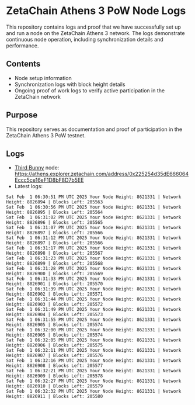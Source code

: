 # ZetaChain Athens 3 PoW Node Logs
This repository contains logs and proof that we have successfully set up and run a node on the ZetaChain Athens 3 network. The logs demonstrate continuous node operation, including synchronization details and performance.

## Contents
- Node setup information
- Synchronization logs with block height details
- Ongoing proof of work logs to verify active participation in the ZetaChain network

## Purpose
This repository serves as documentation and proof of participation in the ZetaChain Athens 3 PoW testnet.

## Logs

- [Third Bunny](https://thirdbunny.xyz/) node: https://athens.explorer.zetachain.com/address/0x225254d35dE666064Eccc5ce16eF1D8bF8D7b5EE
- Latest logs:
```
Sat Feb  1 06:30:51 PM UTC 2025 Your Node Height: 8621331 | Network Height: 8826894 | Blocks Left: 205563
Sat Feb  1 06:30:56 PM UTC 2025 Your Node Height: 8621331 | Network Height: 8826895 | Blocks Left: 205564
Sat Feb  1 06:31:02 PM UTC 2025 Your Node Height: 8621331 | Network Height: 8826896 | Blocks Left: 205565
Sat Feb  1 06:31:07 PM UTC 2025 Your Node Height: 8621331 | Network Height: 8826897 | Blocks Left: 205566
Sat Feb  1 06:31:12 PM UTC 2025 Your Node Height: 8621331 | Network Height: 8826897 | Blocks Left: 205566
Sat Feb  1 06:31:17 PM UTC 2025 Your Node Height: 8621331 | Network Height: 8826898 | Blocks Left: 205567
Sat Feb  1 06:31:23 PM UTC 2025 Your Node Height: 8621331 | Network Height: 8826899 | Blocks Left: 205568
Sat Feb  1 06:31:28 PM UTC 2025 Your Node Height: 8621331 | Network Height: 8826900 | Blocks Left: 205569
Sat Feb  1 06:31:33 PM UTC 2025 Your Node Height: 8621331 | Network Height: 8826901 | Blocks Left: 205570
Sat Feb  1 06:31:39 PM UTC 2025 Your Node Height: 8621331 | Network Height: 8826902 | Blocks Left: 205571
Sat Feb  1 06:31:44 PM UTC 2025 Your Node Height: 8621331 | Network Height: 8826903 | Blocks Left: 205572
Sat Feb  1 06:31:49 PM UTC 2025 Your Node Height: 8621331 | Network Height: 8826904 | Blocks Left: 205573
Sat Feb  1 06:31:55 PM UTC 2025 Your Node Height: 8621331 | Network Height: 8826905 | Blocks Left: 205574
Sat Feb  1 06:32:00 PM UTC 2025 Your Node Height: 8621331 | Network Height: 8826905 | Blocks Left: 205574
Sat Feb  1 06:32:05 PM UTC 2025 Your Node Height: 8621331 | Network Height: 8826906 | Blocks Left: 205575
Sat Feb  1 06:32:11 PM UTC 2025 Your Node Height: 8621331 | Network Height: 8826907 | Blocks Left: 205576
Sat Feb  1 06:32:16 PM UTC 2025 Your Node Height: 8621331 | Network Height: 8826908 | Blocks Left: 205577
Sat Feb  1 06:32:21 PM UTC 2025 Your Node Height: 8621331 | Network Height: 8826909 | Blocks Left: 205578
Sat Feb  1 06:32:27 PM UTC 2025 Your Node Height: 8621331 | Network Height: 8826910 | Blocks Left: 205579
Sat Feb  1 06:32:32 PM UTC 2025 Your Node Height: 8621331 | Network Height: 8826911 | Blocks Left: 205580
```
